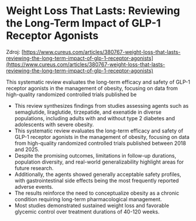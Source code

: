 # Weight Loss That Lasts: Reviewing the Long-Term Impact of GLP-1 Receptor Agonists

Zdroj: [https://www.cureus.com/articles/380767-weight-loss-that-lasts-reviewing-the-long-term-impact-of-glp-1-receptor-agonists](https://www.cureus.com/articles/380767-weight-loss-that-lasts-reviewing-the-long-term-impact-of-glp-1-receptor-agonists)

This systematic review evaluates the long-term efficacy and safety of GLP-1 receptor agonists in the management of obesity, focusing on data from high-quality randomized controlled trials published be

- This review synthesizes findings from studies assessing agents such as semaglutide, liraglutide, tirzepatide, and exenatide in diverse populations, including adults with and without type 2 diabetes and adolescents with severe obesity.
- This systematic review evaluates the long-term efficacy and safety of GLP-1 receptor agonists in the management of obesity, focusing on data from high-quality randomized controlled trials published between 2018 and 2025.
- Despite the promising outcomes, limitations in follow-up durations, population diversity, and real-world generalizability highlight areas for future research.
- Additionally, the agents showed generally acceptable safety profiles, with gastrointestinal side effects being the most frequently reported adverse events.
- The results reinforce the need to conceptualize obesity as a chronic condition requiring long-term pharmacological management.
- Most studies demonstrated sustained weight loss and favorable glycemic control over treatment durations of 40-120 weeks.
